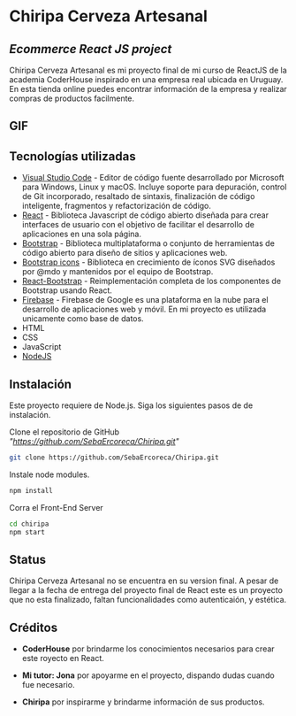 # Chiripa Cerveza Artesanal
## _Ecommerce React JS project_
Chiripa Cerveza Artesanal es mi proyecto final de mi curso de ReactJS de la academia CoderHouse inspirado en una empresa real ubicada en Uruguay. En esta tienda online puedes encontrar información de la empresa y realizar compras de productos facilmente. 

## GIF


## Tecnologías utilizadas
- [Visual Studio Code] - Editor de código fuente desarrollado por Microsoft para Windows, Linux y macOS. Incluye soporte para depuración, control de Git incorporado, resaltado de sintaxis, finalización de código inteligente, fragmentos y refactorización de código.
- [React] - Biblioteca Javascript de código abierto diseñada para crear interfaces de usuario con el objetivo de facilitar el desarrollo de aplicaciones en una sola página.
- [Bootstrap] - Biblioteca multiplataforma o conjunto de herramientas de código abierto para diseño de sitios y aplicaciones web.
- [Bootstrap icons] - Biblioteca en crecimiento de íconos SVG diseñados por @mdo y mantenidos por el equipo de Bootstrap.
- [React-Bootstrap] - Reimplementación completa de los componentes de Bootstrap usando React.
- [Firebase] -  Firebase de Google es una plataforma en la nube para el desarrollo de aplicaciones web y móvil. En mi proyecto es utilizada unicamente como base de datos. 
- HTML
- CSS
- JavaScript
- [NodeJS]

## Instalación
Este proyecto requiere de Node.js. Siga los siguientes pasos de de instalación.

Clone el repositorio de GitHub _"https://github.com/SebaErcoreca/Chiripa.git"_
```sh
git clone https://github.com/SebaErcoreca/Chiripa.git
```

Instale node modules.
```sh
npm install
```

Corra el Front-End Server
```sh
cd chiripa
npm start
```

## Status
Chiripa Cerveza Artesanal no se encuentra en su version final. A pesar de llegar a la fecha de entrega del proyecto final de React este es un proyecto que no esta finalizado, faltan funcionalidades como autenticaión, y estética. 

## Créditos
- **CoderHouse** por brindarme los conocimientos necesarios para crear este royecto en React.
- **Mi tutor: Jona** por apoyarme en el proyecto, dispando dudas cuando fue necesario. 
- **Chiripa** por inspirarme y brindarme información de sus productos. 

   [Visual Studio Code]: <https://code.visualstudio.com/>
   [React]: <https://es.reactjs.org/>
   [Bootstrap]: <https://getbootstrap.com/>
   [Bootstrap icons]: <https://icons.getbootstrap.com/>   
   [React-Bootstrap]: <https://react-bootstrap.github.io/>   
   [Firebase]: <https://firebase.google.com/> 
   [NodeJS]: <https://nodejs.org/en/>